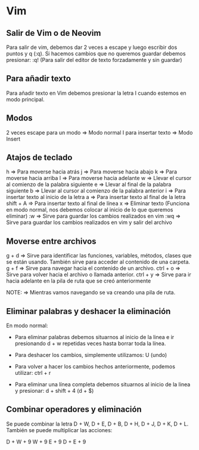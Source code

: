 # Vim

## Salir de Vim o de Neovim

Para salir de vim, debemos dar 2 veces a escape y luego escribir dos puntos y q (:q).
Si hacemos cambios que no queremos guardar debemos presionar: :q! (Para salir del editor de texto forzadamente y sin guardar)

## Para añadir texto

Para añadir texto en Vim debemos presionar la letra I cuando estemos en modo principal.

## Modos

2 veces escape para un modo => Modo normal
I para insertar texto => Modo Insert

## Atajos de teclado

h => Para moverse hacia atrás
j => Para moverse hacia abajo
k => Para moverse hacia arriba
l => Para moverse hacia adelante
w => Llevar el cursor al comienzo de la palabra siguiente
e => Llevar al final de la palabra siguiente
b => Llevar al cursor al comienzo de la palabra anterior
i => Para insertar texto al inicio de la letra
a => Para insertar texto al final de la letra
shift + A => Para insertar texto al final de línea
x => Eliminar texto (Funciona en modo normal, nos debemos colocar al inicio de lo que queremos eliminar)
:w => Sirve para guardar los cambios realizados en vim
:wq => Sirve para guardar los cambios realizados en vim y salir del archivo

## Moverse entre archivos

g + d => Sirve para identificar las funciones, variables, métodos, clases que se están usando. También sirve para acceder al contenido de una carpeta.
g + f => Sirve para navegar hacia el contenido de un archivo.
ctrl + o => Sirve para volver hacia el archivo o llamada anterior.
ctrl + y => Sirve para ir hacia adelante en la pila de ruta que se creó anteriormente

NOTE: => Mientras vamos navegando se va creando una pila de ruta.

## Eliminar palabras y deshacer la eliminación

En modo normal:

-   Para eliminar palabras debemos situarnos al inicio de la linea e ir presionando d + w repetidas veces hasta borrar toda la línea.
-   Para deshacer los cambios, simplemente utilizamos: U (undo)
-   Para volver a hacer los cambios hechos anteriormente, podemos utilizar: ctrl + r

-   Para eliminar una línea completa debemos situarnos al inicio de la linea y presionar: d + shift + 4 (d + $)

## Combinar operadores y eliminación

Se puede combinar la letra D + W, D + E, D + B, D + H, D + J, D + K, D + L.
También se puede multiplicar las acciones:

D + W + 9
W + 9
E + 9
D + E + 9
